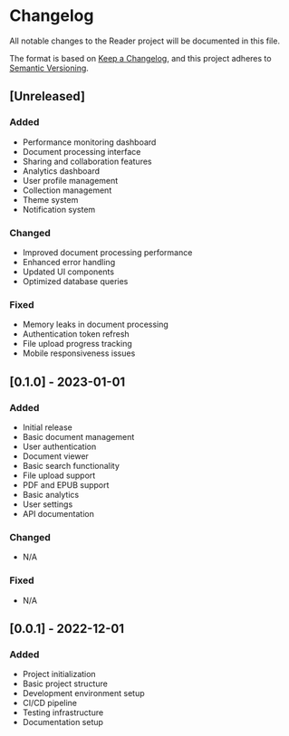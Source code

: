 # Changelog

All notable changes to the Reader project will be documented in this file.

The format is based on [Keep a Changelog](https://keepachangelog.com/en/1.0.0/),
and this project adheres to [Semantic Versioning](https://semver.org/spec/v2.0.0.html).

## [Unreleased]

### Added
- Performance monitoring dashboard
- Document processing interface
- Sharing and collaboration features
- Analytics dashboard
- User profile management
- Collection management
- Theme system
- Notification system

### Changed
- Improved document processing performance
- Enhanced error handling
- Updated UI components
- Optimized database queries

### Fixed
- Memory leaks in document processing
- Authentication token refresh
- File upload progress tracking
- Mobile responsiveness issues

## [0.1.0] - 2023-01-01

### Added
- Initial release
- Basic document management
- User authentication
- Document viewer
- Basic search functionality
- File upload support
- PDF and EPUB support
- Basic analytics
- User settings
- API documentation

### Changed
- N/A

### Fixed
- N/A

## [0.0.1] - 2022-12-01

### Added
- Project initialization
- Basic project structure
- Development environment setup
- CI/CD pipeline
- Testing infrastructure
- Documentation setup 